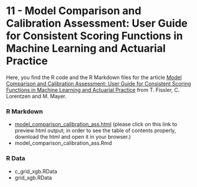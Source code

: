 # 11 - Model Comparison and Calibration Assessment: User Guide for Consistent Scoring Functions in Machine Learning and Actuarial Practice

Here, you find the R code and the R Markdown files for the article [Model Comparison and Calibration Assessment: User Guide for Consistent Scoring Functions in Machine Learning and Actuarial Practice](https://arxiv.org/abs/2202.12780) from T. Fissler, C. Lorentzen and M. Mayer.

### R Markdown

- [model_comparison_calibration_ass.html](https://htmlpreview.github.io/?https://github.com/JSchelldorfer/ActuarialDataScience/blob/master/11%20-%20Model%20Comparison%20and%20Calibration%20Assessment/model_comparison_calibration_ass.html) (please click on this link to preview html output; in order to see the table of contents properly, download the html and open it in your browser.)
- model_comparison_calibration_ass.Rmd

### R Data
- c_grid_xgb.RData
- grid_xgb.RData
